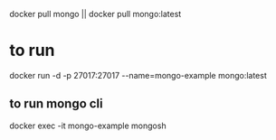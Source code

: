 
docker pull mongo || docker pull mongo:latest

# to run 

docker run -d -p 27017:27017 --name=mongo-example mongo:latest

## to run mongo cli 
docker exec -it mongo-example mongosh



